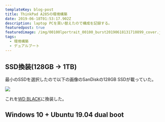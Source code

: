 ```yaml
---
templateKey: blog-post
title: ThinkPad A285の環境構築
date: 2019-06-18T01:53:17.902Z
description: laptop PCを買い替えたので構成を記録する。
featuredpost: true
featuredimage: /img/00100lportrait_00100_burst20190618131710899_cover.jpg
tags:
  - 環境構築
  - デュアルブート
---
```

## SSD換装(128GB -> 1TB)
最小のSSDを選択したので以下の画像のSanDiskの128GB SSDが載っていた。

![](/img/00000img_00000_burst20190616174322515_cover.jpg)

これを[WD BLACK](https://www.biccamera.com/bc/item/5110430/)に換装した。

## Windows 10 + Ubuntu 19.04 dual boot
